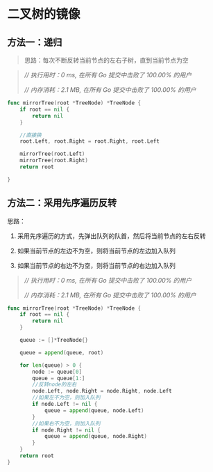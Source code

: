 # 二叉树的镜像



## 方法一：递归

>  思路：每次不断反转当前节点的左右子树，直到当前节点为空



> *// 执行用时：0 ms, 在所有 Go 提交中击败了 100.00% 的用户*
>
> *// 内存消耗：2.1 MB, 在所有 Go 提交中击败了 100.00% 的用户*



```go
func mirrorTree(root *TreeNode) *TreeNode {
	if root == nil {
		return nil
	}

	//直接换
	root.Left, root.Right = root.Right, root.Left

	mirrorTree(root.Left)
	mirrorTree(root.Right)
	return root

}
```

## 方法二：采用先序遍历反转



思路：

1. 采用先序遍历的方式，先弹出队列的队首，然后将当前节点的左右反转

2. 如果当前节点的左边不为空，则将当前节点的左边加入队列

3. 如果当前节点的右边不为空，则将当前节点的右边加入队列

   

> *// 执行用时：0 ms, 在所有 Go 提交中击败了 100.00% 的用户*
>
> *// 内存消耗：2.1 MB, 在所有 Go 提交中击败了 100.00% 的用户*



```go
func mirrorTree(root *TreeNode) *TreeNode {
	if root == nil {
		return nil
	}

	queue := []*TreeNode{}

	queue = append(queue, root)

	for len(queue) > 0 {
		node := queue[0]
		queue = queue[1:]
		//反转node的左右
		node.Left, node.Right = node.Right, node.Left
		//如果左不为空，则加入队列
		if node.Left != nil {
			queue = append(queue, node.Left)
		}
		//如果右不为空，则加入队列
		if node.Right != nil {
			queue = append(queue, node.Right)
		}
	}
	return root
}
```

